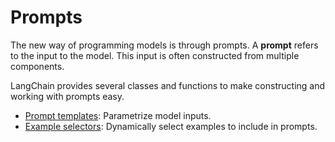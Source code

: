 # Prompts

The new way of programming models is through prompts. A **prompt** refers to 
the input to the model. This input is often constructed from multiple 
components.

LangChain provides several classes and functions to make constructing and 
working with prompts easy.

- [Prompt templates](/modules/model_io/prompts/prompt_templates/prompt_templates.md): 
  Parametrize model inputs.
- [Example selectors](/modules/model_io/prompts/example_selectors/example_selectors.md): 
  Dynamically select examples to include in prompts.
